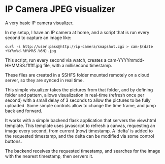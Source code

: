 # IP Camera JPEG visualizer

A very basic IP camera visualizer.

In my setup, I have an IP camera at home, and a script that is run every second to capture an image like:

```
curl -s http://user:pass@http://ip-camera/snapshot.cgi > cam-$(date +%Y%m%d-%H%M%S.%6N).jpg
```

This script, run every second via watch, creates a cam-YYYYmmdd-HHMMSS.ffffff.jpg file, with a millisecond timestamp.

These files are created in a SSHFS folder mounted remotely on a cloud server, so they are synced in real time.

This simple visualizer takes the pictures from that folder, and by defining folder and pattern, allows visualization in real-time (refresh once per second) with a small delay of 3 seconds to allow the pictures to be fully uploaded. Some simple controls allow to change the time frame, and jump back and forward.

It works with a simple backend flask application that servers the view.html template. This template uses javascript to refresh a canvas, requesting an image every second, from current (now) timestamp. A 'delta' is added to the requested timestamp, and the delta can be modified via some control buttons.

The backend receives the requested timestamp, and searches for the image with the nearest timestamp, then servers it.
